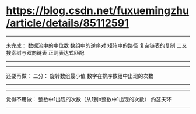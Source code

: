 # https://blog.csdn.net/fuxuemingzhu/article/details/85112591
*****
未完成：
数据流中的中位数
数组中的逆序对
矩阵中的路径
复杂链表的复制
二叉搜索树与双向链表
正则表达式匹配
*****


*****
还要再做：
二分：
旋转数组最小值
数字在排序数组中出现的次数
*****


*****
觉得不用做：
整数中1出现的次数（从1到n整数中1出现的次数）
约瑟夫环
*****

